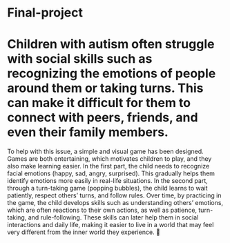 # Final-project
# Children with autism often struggle with social skills such as recognizing the emotions of people around them or taking turns. This can make it difficult for them to connect with peers, friends, and even their family members.
To help with this issue, a simple and visual game has been designed. Games are both entertaining, which motivates children to play, and they also make learning easier.
In the first part, the child needs to recognize facial emotions (happy, sad, angry, surprised). This gradually helps them identify emotions more easily in real-life situations.
In the second part, through a turn-taking game (popping bubbles), the child learns to wait patiently, respect others’ turns, and follow rules.
Over time, by practicing in the game, the child develops skills such as understanding others’ emotions, which are often reactions to their own actions, as well as patience, turn-taking, and rule-following. These skills can later help them in social interactions and daily life, making it easier to live in a world that may feel very different from the inner world they experience. 🌱

